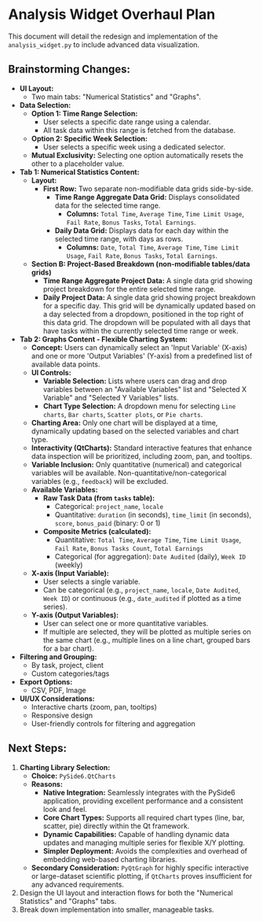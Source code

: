 # Analysis Widget Overhaul Plan

This document will detail the redesign and implementation of the `analysis_widget.py` to include advanced data visualization.

## Brainstorming Changes:

*   **UI Layout:**
    *   Two main tabs: "Numerical Statistics" and "Graphs".
*   **Data Selection:**
    *   **Option 1: Time Range Selection:**
        *   User selects a specific date range using a calendar.
        *   All task data within this range is fetched from the database.
    *   **Option 2: Specific Week Selection:**
        *   User selects a specific week using a dedicated selector.
    *   **Mutual Exclusivity:** Selecting one option automatically resets the other to a placeholder value.
*   **Tab 1: Numerical Statistics Content:**
    *   **Layout:**
        *   **First Row:** Two separate non-modifiable data grids side-by-side.
            *   **Time Range Aggregate Data Grid:** Displays consolidated data for the selected time range.
                *   **Columns:** `Total Time`, `Average Time`, `Time Limit Usage`, `Fail Rate`, `Bonus Tasks`, `Total Earnings`.
            *   **Daily Data Grid:** Displays data for each day within the selected time range, with days as rows.
                *   **Columns:** `Date`, `Total Time`, `Average Time`, `Time Limit Usage`, `Fail Rate`, `Bonus Tasks`, `Total Earnings`.
    *   **Section B: Project-Based Breakdown (non-modifiable tables/data grids)**
        *   **Time Range Aggregate Project Data:** A single data grid showing project breakdown for the entire selected time range.
        *   **Daily Project Data:** A single data grid showing project breakdown for a specific day. This grid will be dynamically updated based on a day selected from a dropdown, positioned in the top right of this data grid. The dropdown will be populated with all days that have tasks within the currently selected time range or week.
*   **Tab 2: Graphs Content - Flexible Charting System:**
    *   **Concept:** Users can dynamically select an 'Input Variable' (X-axis) and one or more 'Output Variables' (Y-axis) from a predefined list of available data points.
    *   **UI Controls:**
        *   **Variable Selection:** Lists where users can drag and drop variables between an "Available Variables" list and "Selected X Variable" and "Selected Y Variables" lists.
        *   **Chart Type Selection:** A dropdown menu for selecting `Line charts`, `Bar charts`, `Scatter plots`, or `Pie charts`.
    *   **Charting Area:** Only one chart will be displayed at a time, dynamically updating based on the selected variables and chart type.
    *   **Interactivity (QtCharts):** Standard interactive features that enhance data inspection will be prioritized, including zoom, pan, and tooltips.
    *   **Variable Inclusion:** Only quantitative (numerical) and categorical variables will be available. Non-quantitative/non-categorical variables (e.g., `feedback`) will be excluded.
    *   **Available Variables:**
        *   **Raw Task Data (from `tasks` table):**
            *   Categorical: `project_name`, `locale`
            *   Quantitative: `duration` (in seconds), `time_limit` (in seconds), `score`, `bonus_paid` (binary: 0 or 1)
        *   **Composite Metrics (calculated):**
            *   Quantitative: `Total Time`, `Average Time`, `Time Limit Usage`, `Fail Rate`, `Bonus Tasks Count`, `Total Earnings`
            *   Categorical (for aggregation): `Date Audited` (daily), `Week ID` (weekly)
    *   **X-axis (Input Variable):**
        *   User selects a single variable.
        *   Can be categorical (e.g., `project_name`, `locale`, `Date Audited`, `Week ID`) or continuous (e.g., `date_audited` if plotted as a time series).
    *   **Y-axis (Output Variables):**
        *   User can select one or more quantitative variables.
        *   If multiple are selected, they will be plotted as multiple series on the same chart (e.g., multiple lines on a line chart, grouped bars for a bar chart).
*   **Filtering and Grouping:**
    *   By task, project, client
    *   Custom categories/tags
*   **Export Options:**
    *   CSV, PDF, Image
*   **UI/UX Considerations:**
    *   Interactive charts (zoom, pan, tooltips)
    *   Responsive design
    *   User-friendly controls for filtering and aggregation

## Next Steps:

1.  **Charting Library Selection:**
    *   **Choice:** `PySide6.QtCharts`
    *   **Reasons:**
        *   **Native Integration:** Seamlessly integrates with the PySide6 application, providing excellent performance and a consistent look and feel.
        *   **Core Chart Types:** Supports all required chart types (line, bar, scatter, pie) directly within the Qt framework.
        *   **Dynamic Capabilities:** Capable of handling dynamic data updates and managing multiple series for flexible X/Y plotting.
        *   **Simpler Deployment:** Avoids the complexities and overhead of embedding web-based charting libraries.
    *   **Secondary Consideration:** `PyQtGraph` for highly specific interactive or large-dataset scientific plotting, if `QtCharts` proves insufficient for any advanced requirements.
2.  Design the UI layout and interaction flows for both the "Numerical Statistics" and "Graphs" tabs.
3.  Break down implementation into smaller, manageable tasks. 